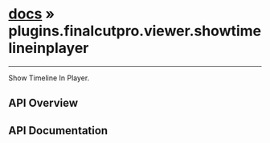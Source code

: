 # [docs](index.md) » plugins.finalcutpro.viewer.showtimelineinplayer
---

Show Timeline In Player.

## API Overview

## API Documentation

